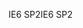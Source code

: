 <span data-ttu-id="ede75-101">IE6 SP2</span><span class="sxs-lookup"><span data-stu-id="ede75-101">IE6 SP2</span></span>